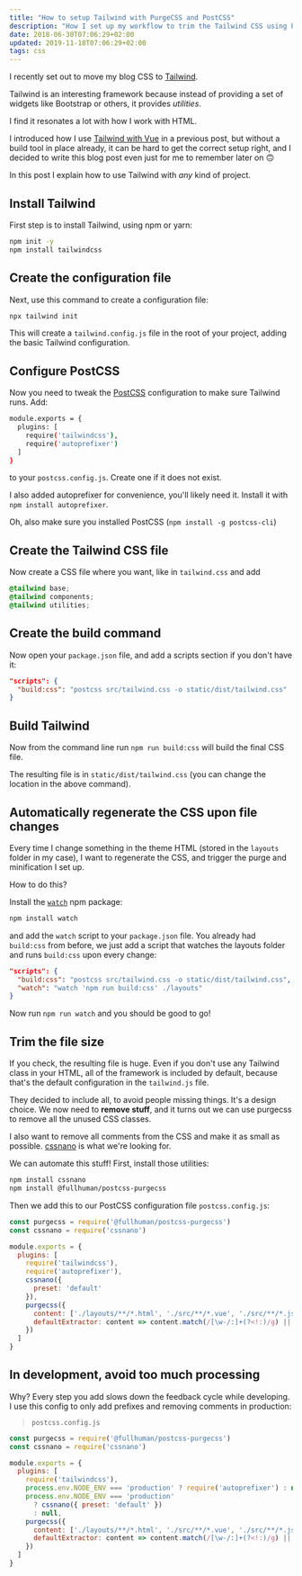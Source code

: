```yaml
---
title: "How to setup Tailwind with PurgeCSS and PostCSS"
description: "How I set up my workflow to trim the Tailwind CSS using PurgeCSS and a simple PostCSS setup (no webpack involved)"
date: 2018-06-30T07:06:29+02:00
updated: 2019-11-18T07:06:29+02:00
tags: css
---
```


I recently set out to move my blog CSS to [Tailwind](https://tailwindcss.com/).

Tailwind is an interesting framework because instead of providing a set of widgets like Bootstrap or others, it provides *utilities*.

I find it resonates a lot with how I work with HTML.

I introduced how I use [Tailwind with Vue](/vue-tailwind/) in a previous post, but without a build tool in place already, it can be hard to get the correct setup right, and I decided to write this blog post even just for me to remember later on 🙃

In this post I explain how to use Tailwind with _any_ kind of project.

## Install Tailwind

First step is to install Tailwind, using npm or yarn:

```bash
npm init -y
npm install tailwindcss
```

## Create the configuration file

Next, use this command to create a configuration file:

```bash
npx tailwind init
```

This will create a `tailwind.config.js` file in the root of your project, adding the basic Tailwind configuration.

## Configure PostCSS

Now you need to tweak the [PostCSS](/postcss/) configuration to make sure Tailwind runs. Add:

```bash
module.exports = {
  plugins: [
    require('tailwindcss'),
    require('autoprefixer')
  ]
}
```

to your `postcss.config.js`. Create one if it does not exist.

I also added autoprefixer for convenience, you'll likely need it. Install it with `npm install autoprefixer`.

Oh, also make sure you installed PostCSS (`npm install -g postcss-cli`)

## Create the Tailwind CSS file

Now create a CSS file where you want, like in  `tailwind.css` and add

```css
@tailwind base;
@tailwind components;
@tailwind utilities;
```

## Create the build command

Now open your `package.json` file, and add a scripts section if you don't have it:

```json
"scripts": {
  "build:css": "postcss src/tailwind.css -o static/dist/tailwind.css"
}
```

## Build Tailwind

Now from the command line run `npm run build:css` will build the final CSS file.

The resulting file is in `static/dist/tailwind.css` (you can change the location in the above command).

## Automatically regenerate the CSS upon file changes

Every time I change something in the theme HTML (stored in the `layouts` folder in my case), I want to regenerate the CSS, and trigger the purge and minification I set up.

How to do this?

Install the [`watch`](https://www.npmjs.com/package/watch) npm package:

```bash
npm install watch
```

and add the `watch` script to your `package.json` file. You already had `build:css` from before, we just add a script that watches the layouts folder and runs `build:css` upon every change:

```json
"scripts": {
  "build:css": "postcss src/tailwind.css -o static/dist/tailwind.css",
  "watch": "watch 'npm run build:css' ./layouts"
}
```

Now run `npm run watch` and you should be good to go!

## Trim the file size

If you check, the resulting file is huge. Even if you don't use any Tailwind class in your HTML, all of the framework is included by default, because that's the default configuration in the `tailwind.js` file.

They decided to include all, to avoid people missing things. It's a design choice. We now need to **remove stuff**, and it turns out we can use purgecss to remove all the unused CSS classes.

I also want to remove all comments from the CSS and make it as small as possible. [cssnano](https://cssnano.co/) is what we're looking for.

We can automate this stuff! First, install those utilities:

```bash
npm install cssnano
npm install @fullhuman/postcss-purgecss
```

Then we add this to our PostCSS configuration file `postcss.config.js`:

```js
const purgecss = require('@fullhuman/postcss-purgecss')
const cssnano = require('cssnano')

module.exports = {
  plugins: [
    require('tailwindcss'),
    require('autoprefixer'),
    cssnano({
      preset: 'default'
    }),
    purgecss({
      content: ['./layouts/**/*.html', './src/**/*.vue', './src/**/*.jsx'],
      defaultExtractor: content => content.match(/[\w-/:]+(?<!:)/g) || []
    })
  ]
}
```

## In development, avoid too much processing

Why? Every step you add slows down the feedback cycle while developing. I use this config to only add prefixes and removing comments in production:

> `postcss.config.js`

```js
const purgecss = require('@fullhuman/postcss-purgecss')
const cssnano = require('cssnano')

module.exports = {
  plugins: [
    require('tailwindcss'),
    process.env.NODE_ENV === 'production' ? require('autoprefixer') : null,
    process.env.NODE_ENV === 'production'
      ? cssnano({ preset: 'default' })
      : null,
    purgecss({
      content: ['./layouts/**/*.html', './src/**/*.vue', './src/**/*.jsx'],
      defaultExtractor: content => content.match(/[\w-/:]+(?<!:)/g) || []
    })
  ]
}
```